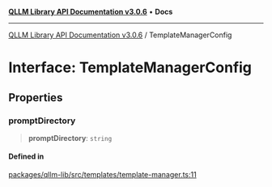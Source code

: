 [**QLLM Library API Documentation v3.0.6**](../README.md) • **Docs**

***

[QLLM Library API Documentation v3.0.6](../globals.md) / TemplateManagerConfig

# Interface: TemplateManagerConfig

## Properties

### promptDirectory

> **promptDirectory**: `string`

#### Defined in

[packages/qllm-lib/src/templates/template-manager.ts:11](https://github.com/quantalogic/qllm/blob/b15a3aa4af263bce36ea091a0f29bf1255b95497/packages/qllm-lib/src/templates/template-manager.ts#L11)

